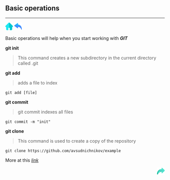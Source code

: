 ## Basic operations

***

[![home.png](./img/home.png)](./README.md) 
[![back.png](./img/back.png)](./settings.md) 

Basic operations will help when you start working with ***GIT***

**git init**

> This command creates a new subdirectory in the current directory called .git

**git add**

> adds a file to index

```
git add [file]
```

**git commit**

> git commit indexes all files

```
git commit -m "init"
```

**git clone**

> This command is used to create a copy of the repository

```
git clone https://github.com/avsudnichnikov/example
```
More at this *[link](https://git-scm.com/book/ru/v2/%D0%9F%D1%80%D0%B8%D0%BB%D0%BE%D0%B6%D0%B5%D0%BD%D0%B8%D0%B5-C%3A-%D0%9A%D0%BE%D0%BC%D0%B0%D0%BD%D0%B4%D1%8B-Git-%D0%9E%D1%81%D0%BD%D0%BE%D0%B2%D0%BD%D1%8B%D0%B5-%D0%BA%D0%BE%D0%BC%D0%B0%D0%BD%D0%B4%D1%8B)*

<div align="right">

[![next.png](./img/next.png)](./ignore.md)

</div>